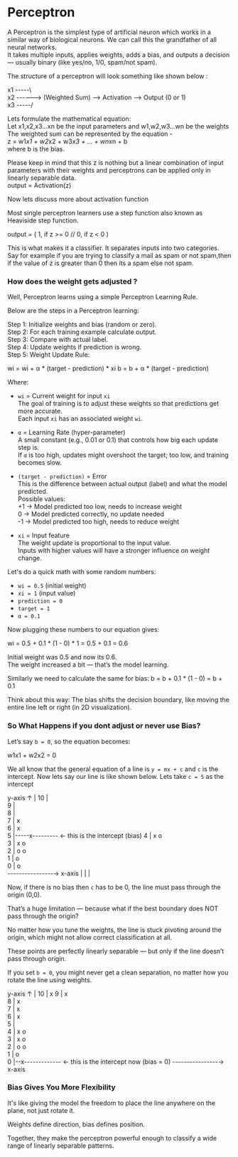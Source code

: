# Perceptron

A Perceptron is the simplest type of artificial neuron which works in a similar way of biological neurons. We can call this the grandfather of all neural networks.  
It takes multiple inputs, applies weights, adds a bias, and outputs a decision — usually binary (like yes/no, 1/0, spam/not spam).

The structure of a perceptron will look something like shown below :

x1 -----\  
x2 ------> (Weighted Sum) --> Activation --> Output (0 or 1)  
x3 -----/

Lets formulate the mathematical equation:  
Let x1,x2,x3...xn be the input parameters and w1,w2,w3...wn be the weights  
The weighted sum can be represented by the equation -  
z = w1*x1 + w2*x2 + w3*x3 + ... + wn*xn + b  
where b is the bias.

Please keep in mind that this z is nothing but a linear combination of input parameters with their weights and perceptrons can be applied only in linearly separable data.  
output = Activation(z)

Now lets discuss more about activation function

Most single perceptron learners use a step function also known as Heaviside step function.
              
output = ( 1, if z >= 0 // 0, if z < 0 )
            

This is what makes it a classifier. It separates inputs into two categories.  
Say for example if you are trying to classify a mail as spam or not spam,then if the value of z is greater than 0 then its a spam else not spam.

### How does the weight gets adjusted ?

Well, Perceptron learns using a simple Perceptron Learning Rule.

Below are the steps in a Perceptron learning:

Step 1: Initialize weights and bias (random or zero).  
Step 2: For each training example calculate output.  
Step 3: Compare with actual label.  
Step 4: Update weights if prediction is wrong.  
Step 5: Weight Update Rule: 

wi = wi + α * (target - prediction) * xi
b = b + α * (target - prediction)


Where:

- `wi` = Current weight for input `xi`  
  The goal of training is to adjust these weights so that predictions get more accurate.  
  Each input `xi` has an associated weight `wi`.

- `α` = Learning Rate (hyper-parameter)  
  A small constant (e.g., 0.01 or 0.1) that controls how big each update step is.  
  If `α` is too high, updates might overshoot the target; too low, and training becomes slow.

- `(target - prediction)` = Error  
  This is the difference between actual output (label) and what the model predicted.  
  Possible values:  
    +1 → Model predicted too low, needs to increase weight  
    0  → Model predicted correctly, no update needed  
    -1 → Model predicted too high, needs to reduce weight

- `xi` = Input feature  
  The weight update is proportional to the input value.  
  Inputs with higher values will have a stronger influence on weight change.

Let's do a quick math with some random numbers:

- `wi = 0.5` (initial weight)  
- `xi = 1` (input value)  
- `prediction = 0`  
- `target = 1`  
- `α = 0.1`

Now plugging these numbers to our equation gives:

wi = 0.5 + 0.1 * (1 - 0) * 1
= 0.5 + 0.1
= 0.6


Initial weight was 0.5 and now its 0.6.  
The weight increased a bit — that’s the model learning.

Similarly we need to calculate the same for bias:
b = b + 0.1 * (1 - 0) = b + 0.1


Think about this way: The bias shifts the decision boundary, like moving the entire line left or right (in 2D visualization).

### So What Happens if you dont adjust or never use Bias?

Let’s say `b = 0`, so the equation becomes:

w1x1 + w2x2 = 0


We all know that the general equation of a line is `y = mx + c` and `c` is the intercept. Now lets say our line is like shown below. Lets take `c = 5` as the intercept

 y-axis ↑
        |
 10 |             
  9 |             
  8 |             
  7 |           x  
  6 |        x     
  5 |-----x--------- ← this is the intercept (bias)
  4 |     x     o  
  3 |   x     o    
  2 |     o     o  
  1 |        o      
  0 |     o         
     ----------------→ x-axis
        |    |    |

Now, if there is no bias then `c` has to be 0, the line must pass through the origin (0,0).

That’s a huge limitation — because what if the best boundary does NOT pass through the origin?

No matter how you tune the weights, the line is stuck pivoting around the origin, which might not allow correct classification at all.

These points are perfectly linearly separable — but only if the line doesn’t pass through origin.

If you set `b = 0`, you might never get a clean separation, no matter how you rotate the line using weights.

 y-axis ↑
        |
 10 |           x
  9 |         x  
  8 |       x    
  7 |     x     
  6 |   x      
  5 |           
  4 |     x     o  
  3 |   x     o    
  2 |     o     o  
  1 |        o      
  0 |--x------------- ← this is the intercept now (bias = 0)
     ----------------→ x-axis

### Bias Gives You More Flexibility

It's like giving the model the freedom to place the line anywhere on the plane, not just rotate it.

Weights define direction, bias defines position.

Together, they make the perceptron powerful enough to classify a wide range of linearly separable patterns.


